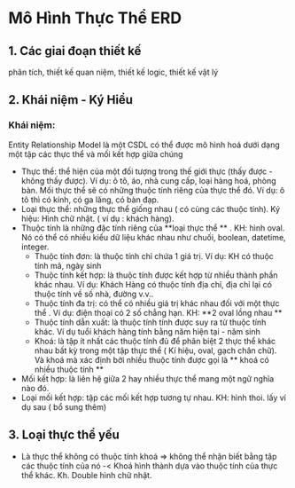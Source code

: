 # Mô Hình Thực Thể ERD

## 1. Các giai đoạn thiết kế
phân tích, thiết kế quan niệm, thiết kế logic, thiết kế vật lý

## 2. Khái niệm - Ký Hiểu

### Khái niệm:
Entity Relationship Model là một CSDL có thể được mô hình hoá dưới dạng một tập các thực thể và mối kết hợp giữa chúng
- Thực thể: thể hiện của một đối tượng trong thế giới thực (thấy được - không thấy được). Ví dụ: ô tô, áo, nhà cung cấp, loại hàng hoá, phòng bàn. Mối thực thể sẽ có những thuộc tính riêng của thực thể đó. Ví dụ: ô tô thì có kính, có ga lăng, có bàn đạp.
- Loại thực thể: những thực thể giống nhau ( có cùng các thuộc tính). Ký hiệu: Hình chữ nhật. ( ví dụ : khách hàng).
- Thuộc tính là những đặc tính riêng của **loại thực thể ** . KH: hình oval. Nó có thể có nhiều kiểu dữ liệu khác nhau như chuối, boolean, datetime, integer.
    - Thuộc tính đơn: là thuộc tính chỉ chứa 1 giá trị. Ví dụ: KH có thuộc tính mã, ngày sinh
    - Thuộc tính kết hợp: là thuộc tính được kết hợp từ nhiều thành phần khác nhau. Ví dụ: Khách Hàng có thuộc tính địa chỉ, địa chỉ lại có thuộc tính về số nhà, đường v.v..
    - Thuộc tính đa trị: có thể có nhiều giá trị khác nhau đối với một thực thể . Ví dụ: điện thoại có 2 số chẳng hạn. KH: **2 oval lồng nhau **
    - Thuộc tính dẫn xuất: là thuộc tính tính được suy ra từ thuộc tính khác. Ví dụ tuổi khách hàng tính bằng năm hiện tại - năm sinh
    - Khoá: là tập ít nhất các thuộc tính đủ để phân biệt 2 thực thể khác nhau bất kỳ trong một tập thực thể ( Kí hiệu, oval, gạch chân chữ). Và khoá mà xác định bởi nhiều thuộc tính được gọi là ** khoá có nhiều thuộc tính **
- Mối kết hợp: là liên hệ giữa 2 hay nhiều thực thể mang một ngữ nghĩa nào đó.
- Loại mối kết hợp: tập các mối kết hợp tương tự nhau. KH: hình thoi. lấy ví dụ sau
( bổ sung thêm)
    
## 3. Loại thực thể yếu
- Là thực thể không có thuộc tính khoá => không thể nhận biết bằng tập các thuộc tính của nó -< Khoá hình thành dựa vào thuộc tính của thực thể khác. Kh. Double hình chữ nhật.
